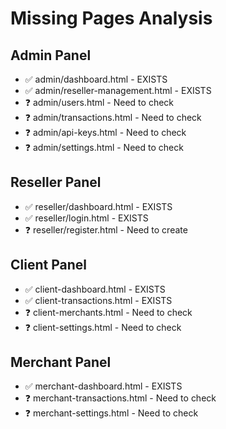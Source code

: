 # Missing Pages Analysis

## Admin Panel
- ✅ admin/dashboard.html - EXISTS
- ✅ admin/reseller-management.html - EXISTS
- ❓ admin/users.html - Need to check
- ❓ admin/transactions.html - Need to check
- ❓ admin/api-keys.html - Need to check
- ❓ admin/settings.html - Need to check

## Reseller Panel
- ✅ reseller/dashboard.html - EXISTS
- ✅ reseller/login.html - EXISTS
- ❓ reseller/register.html - Need to create

## Client Panel
- ✅ client-dashboard.html - EXISTS
- ✅ client-transactions.html - EXISTS
- ❓ client-merchants.html - Need to check
- ❓ client-settings.html - Need to check

## Merchant Panel
- ✅ merchant-dashboard.html - EXISTS
- ❓ merchant-transactions.html - Need to check
- ❓ merchant-settings.html - Need to check

